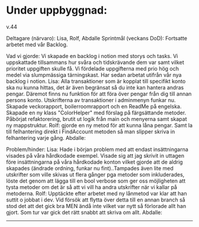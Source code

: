 # Under uppbyggnad:

v.44 

Deltagare (närvaro): Lisa, Rolf, Abdalle
Sprintmål (veckans DoD): Fortsatte arbetet med vår Backlog.

Vad vi gjorde:
Vi skapade en backlog i notion med storys och tasks. Vi uppskattade tillsammans hur svåra och tidskrävande dem var samt vilket prioritet uppgiften skulle få. Vi fördelade uppgifterna med prio hög och medel via slumpmässiga tärningskast.
Har sedan arbetat utifrån vår nya backlog i notion. 
Lisa: Alla transaktioner som är kopplat till specifikt konto ska nu kunna hittas, det är även begränsat så du inte kan hantera andras pengar. Däremot finns nu funktion för att föra över pengar från dig till annan persons konto. Utskrifterna av transaktioner i adminmenyn funkar nu. Skapade veckorapport, boilerroomrapport och en ReadMe på engelska. Skapade en ny klass "ColorHelper" med förslag på färgsättande metoder. Påbörjat refaktorering, brutit ut logik från main och menyerna samt skapat ny mappstruktur. 
Rolf: gjorde en ny metod för att kunna låna pengar. Samt la till felhantering direkt i FindAccount metoden så man slipper skriva in felhantering varje gång.
Abdalle: 

Problem/hinder:
Lisa: Hade i början problem med att endast insättningarna visades på våra hårdkodade exempel. Visade sig att jag skrivit in uttagen före insättningarna på våra hårdkodade konton vilket gjorde att de aldrig skapades (ändrade ordning, funkar nu fint)..Tampades även lite med utskrifter som ville skivas ut flera gånger pga metoder som inkluderades, löste det genom att lägga till en bool verbose som ger oss möjligheten att tysta metoder om det är så att vi vill ha andra utskrifter när vi kallar på metoderna. 
Rolf: Upptäckte efter arbetet med ny lånmetod var klar att han suttit o jobbat i dev. Vid försök att flytta över detta till en annan branch så stod det att det gick bra MEN ändå inte vilket var nytt så förlorade allt han gjort. Som tur var gick det rätt snabbt att skriva om allt.
Abdalle: 
___________________________________________________________________________________________________________________________
